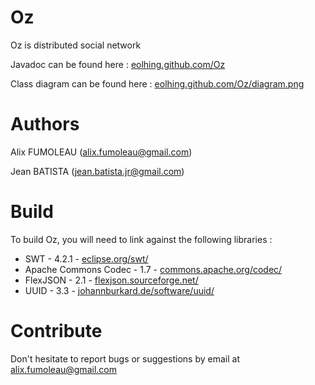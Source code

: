 Oz
==

Oz is distributed social network

Javadoc can be found here : [eolhing.github.com/Oz](http://eolhing.github.com/Oz)

Class diagram can be found here : [eolhing.github.com/Oz/diagram.png](http://eolhing.github.com/Oz/diagram.png)

Authors
=====

Alix FUMOLEAU (alix.fumoleau@gmail.com)

Jean BATISTA (jean.batista.jr@gmail.com)

Build
===
 
To build Oz, you will need to link against the following libraries :

-  SWT - 4.2.1 - [eclipse.org/swt/](http://www.eclipse.org/swt/)
-  Apache Commons Codec - 1.7 - [commons.apache.org/codec/](http://commons.apache.org/codec/)
-  FlexJSON - 2.1 - [flexjson.sourceforge.net/](http://flexjson.sourceforge.net/)
-  UUID - 3.3 - [johannburkard.de/software/uuid/](http://johannburkard.de/software/uuid/)


Contribute
======

Don't hesitate to report bugs or suggestions by email at alix.fumoleau@gmail.com
